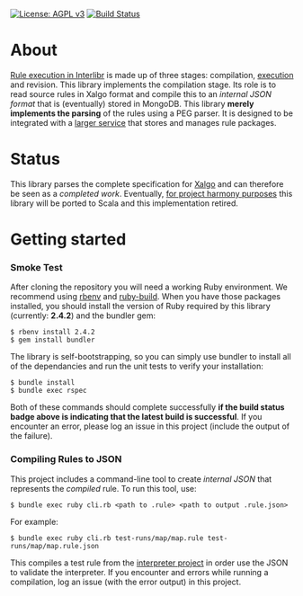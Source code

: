 [![License: AGPL v3](https://img.shields.io/badge/License-AGPL%20v3-blue.svg)](https://www.gnu.org/licenses/agpl-3.0)
[![Build Status](https://travis-ci.org/Xalgorithms/lib-rules-parse-ruby.svg?branch=master)](https://travis-ci.org/Xalgorithms/lib-rules-parse-ruby)

# About

[Rule execution in
Interlibr](https://github.com/Xalgorithms/general-documentation/blob/master/docs/xalgo.md)
is made up of three stages: compilation,
[execution](https://github.com/Xalgorithms/rules-interpreter) and
revision. This library implements the compilation stage. Its role is
to read source rules in Xalgo format and compile this to an *internal
JSON format* that is (eventually) stored in MongoDB. This library
**merely implements the parsing** of the rules using a PEG parser. It
is designed to be integrated with a [larger
service](https://github.com/Xalgorithms/xadf-revisions) that stores
and manages rule packages.

# Status

This library parses the complete specification for
[Xalgo](https://github.com/Xalgorithms/general-documentation/blob/master/docs/xalgo.md)
and can therefore be seen as a *completed work*. Eventually, [for
project harmony
purposes](https://github.com/Xalgorithms/general-documentation/blob/master/docs/why-scala.md)
this library will be ported to Scala and this implementation retired.

# Getting started

### Smoke Test

After cloning the repository you will need a working Ruby
environment. We recommend using
[rbenv](https://github.com/rbenv/rbenv) and
[ruby-build](https://github.com/rbenv/ruby-build). When you have those
packages installed, you should install the version of Ruby required by
this library (currently: **2.4.2**) and the bundler gem:

```
$ rbenv install 2.4.2
$ gem install bundler

```

The library is self-bootstrapping, so you can simply use bundler to
install all of the dependancies and run the unit tests to verify your
installation:

```
$ bundle install
$ bundle exec rspec
```

Both of these commands should complete successfully **if the build
status badge above is indicating that the latest build is
successful**. If you encounter an error, please log an issue in this
project (include the output of the failure).

### Compiling Rules to JSON

This project includes a command-line tool to create *internal JSON*
that represents the *compiled* rule. To run this tool, use:

```
$ bundle exec ruby cli.rb <path to .rule> <path to output .rule.json>
```

For example:

```
$ bundle exec ruby cli.rb test-runs/map/map.rule test-runs/map/map.rule.json
```

This compiles a test rule from the [interpreter
project](https://github.com/Xalgorithms/rules-interpreter) in order
use the JSON to validate the interpreter. If you encounter and errors
while running a compilation, log an issue (with the error output) in
this project.

